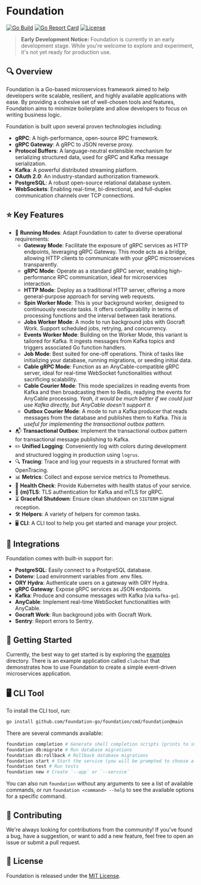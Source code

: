 # Foundation

[![Go Build](https://github.com/foundation-go/foundation/actions/workflows/go.yml/badge.svg)](https://github.com/foundation-go/foundation/actions/workflows/go.yml)
[![Go Report Card](https://goreportcard.com/badge/github.com/foundation-go/foundation)](https://goreportcard.com/report/github.com/foundation-go/foundation)
[![License](https://img.shields.io/github/license/foundation-go/foundation)](https://opensource.org/licenses/MIT)

> **Early Development Notice:** Foundation is currently in an early development stage. While you're welcome to explore and experiment, it's not yet ready for production use.

## 🔍 Overview

Foundation is a Go-based microservices framework aimed to help developers write scalable, resilient, and highly available applications with ease. By providing a cohesive set of well-chosen tools and features, Foundation aims to minimize boilerplate and allow developers to focus on writing business logic.

Foundation is built upon several proven technologies including:

- **gRPC**: A high-performance, open-source RPC framework.
- **gRPC Gateway**: A gRPC to JSON reverse proxy.
- **Protocol Buffers**: A language-neutral extensible mechanism for serializing structured data, used for gRPC and Kafka message serialization.
- **Kafka**: A powerful distributed streaming platform.
- **OAuth 2.0**: An industry-standard authorization framework.
- **PostgreSQL**: A robust open-source relational database system.
- **WebSockets**: Enabling real-time, bi-directional, and full-duplex communication channels over TCP connections.

## ⭐ Key Features

- 🌉 **Running Modes**: Adapt Foundation to cater to diverse operational requirements:
  - **Gateway Mode**: Facilitate the exposure of gRPC services as HTTP endpoints, leveraging gRPC Gateway. This mode acts as a bridge, allowing HTTP clients to communicate with your gRPC microservices transparently.
  - **gRPC Mode**: Operate as a standard gRPC server, enabling high-performance RPC communication, ideal for microservices interaction.
  - **HTTP Mode**: Deploy as a traditional HTTP server, offering a more general-purpose approach for serving web requests.
  - **Spin Worker Mode**: This is your background worker, designed to continuously execute tasks. It offers configurability in terms of processing functions and the interval between task iterations.
  - **Jobs Worker Mode**: A mode to run background jobs with Gocraft Work. Support scheduled jobs, retrying, and concurrency.
  - **Events Worker Mode**: Building on the Worker Mode, this variant is tailored for Kafka. It ingests messages from Kafka topics and triggers associated Go function handlers.
  - **Job Mode**: Best suited for one-off operations. Think of tasks like initializing your database, running migrations, or seeding initial data.
  - **Cable gRPC Mode**: Function as an AnyCable-compatible gRPC server, ideal for real-time WebSocket functionalities without sacrificing scalability.
  - **Cable Courier Mode**: This mode specializes in reading events from Kafka and then broadcasting them to Redis, readying the events for AnyCable processing. _Yeah, it would be much better if we could just use Kafka directly, but AnyCable doesn't support it._
  - **Outbox Courier Mode**: A mode to run a Kafka producer that reads messages from the database and publishes them to Kafka. _This is useful for implementing the transactional outbox pattern._
- 📬 **Transactional Outbox**: Implement the transactional outbox pattern for transactional message publishing to Kafka.
- ✏️ **Unified Logging**: Conveniently log with colors during development and structured logging in production using `logrus`.
- 🔍 **Tracing**: Trace and log your requests in a structured format with OpenTracing.
- 📊 **Metrics**: Collect and expose service metrics to Prometheus.
- 💓 **Health Check**: Provide Kubernetes with health status of your service.
- 🔐 **(m)TLS**: TLS authentication for Kafka and mTLS for gRPC.
- ⏳ **Graceful Shutdown**: Ensure clean shutdown on `SIGTERM` signal reception.
- 🛠️ **Helpers**: A variety of helpers for common tasks.
- 🖥️ **CLI**: A CLI tool to help you get started and manage your project.

## 🔌 Integrations

Foundation comes with built-in support for:

- **PostgreSQL**: Easily connect to a PostgreSQL database.
- **Dotenv**: Load environment variables from .env files.
- **ORY Hydra**: Authenticate users on a gateway with ORY Hydra.
- **gRPC Gateway**: Expose gRPC services as JSON endpoints.
- **Kafka**: Produce and consume messages with Kafka (via `kafka-go`).
- **AnyCable**: Implement real-time WebSocket functionalities with AnyCable.
- **Gocraft Work**: Run background jobs with Gocraft Work.
- **Sentry**: Report errors to Sentry.

## 🚀 Getting Started

Currently, the best way to get started is by exploring the [examples](./examples) directory. There is an example application called `clubchat` that demonstrates how to use Foundation to create a simple event-driven microservices application.

## 🖥️ CLI Tool

To install the CLI tool, run:

```bash
go install github.com/foundation-go/foundation/cmd/foundation@main
```

There are several commands available:

```bash
foundation completion # Generate shell completion scripts (prints to stdout)
foundation db:migrate # Run database migrations
foundation db:rollback # Rollback database migrations
foundation start # Start the service (you will be prompted to choose a service to start)
foundation test # Run tests
foundation new # Create `--app` or `--service`
```

You can also run `foundation` without any arguments to see a list of available commands, or run `foundation <command> --help` to see the available options for a specific command.

## 🤝 Contributing

We're always looking for contributions from the community! If you've found a bug, have a suggestion, or want to add a new feature, feel free to open an issue or submit a pull request.

## 📜 License

Foundation is released under the [MIT License](./LICENSE).

